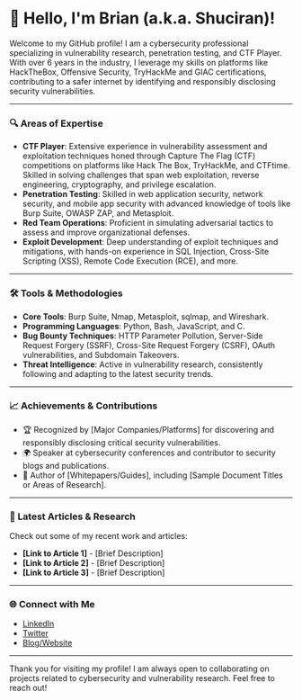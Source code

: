 # 👋 Hello, I'm Brian (a.k.a. Shuciran)!

Welcome to my GitHub profile! I am a cybersecurity professional specializing in vulnerability research, penetration testing, and CTF Player. With over 6 years in the industry, I leverage my skills on platforms like HackTheBox, Offensive Security, TryHackMe and GIAC certifications, contributing to a safer internet by identifying and responsibly disclosing security vulnerabilities.

---

### 🔍 Areas of Expertise

- **CTF Player**: Extensive experience in vulnerability assessment and exploitation techniques honed through Capture The Flag (CTF) competitions on platforms like Hack The Box, TryHackMe, and CTFtime. Skilled in solving challenges that span web exploitation, reverse engineering, cryptography, and privilege escalation.
- **Penetration Testing**: Skilled in web application security, network security, and mobile app security with advanced knowledge of tools like Burp Suite, OWASP ZAP, and Metasploit.
- **Red Team Operations**: Proficient in simulating adversarial tactics to assess and improve organizational defenses.
- **Exploit Development**: Deep understanding of exploit techniques and mitigations, with hands-on experience in SQL Injection, Cross-Site Scripting (XSS), Remote Code Execution (RCE), and more.

---

### 🛠 Tools & Methodologies

- **Core Tools**: Burp Suite, Nmap, Metasploit, sqlmap, and Wireshark.
- **Programming Languages**: Python, Bash, JavaScript, and C.
- **Bug Bounty Techniques**: HTTP Parameter Pollution, Server-Side Request Forgery (SSRF), Cross-Site Request Forgery (CSRF), OAuth vulnerabilities, and Subdomain Takeovers.
- **Threat Intelligence**: Active in vulnerability research, consistently following and adapting to the latest security trends.

---

### 📈 Achievements & Contributions

- 🏆 Recognized by [Major Companies/Platforms] for discovering and responsibly disclosing critical security vulnerabilities.
- 🌍 Speaker at cybersecurity conferences and contributor to security blogs and publications.
- 📄 Author of [Whitepapers/Guides], including [Sample Document Titles or Areas of Research].

---

### 📝 Latest Articles & Research

Check out some of my recent work and articles:
- **[Link to Article 1]** - [Brief Description]
- **[Link to Article 2]** - [Brief Description]
- **[Link to Article 3]** - [Brief Description]

---

### 🌐 Connect with Me

- [LinkedIn](https://linkedin.com/in/yourprofile)
- [Twitter](https://twitter.com/yourhandle)
- [Blog/Website](https://yourwebsite.com)
  
---

Thank you for visiting my profile! I am always open to collaborating on projects related to cybersecurity and vulnerability research. Feel free to reach out!
